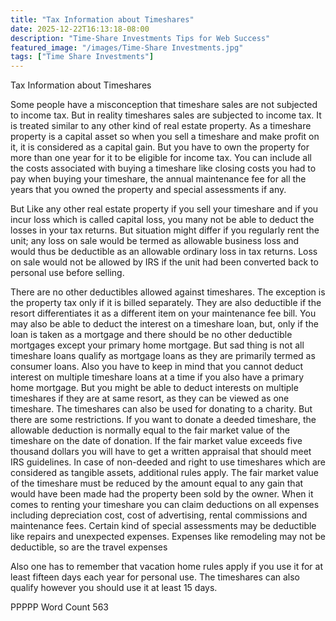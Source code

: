 ```yaml
---
title: "Tax Information about Timeshares"
date: 2025-12-22T16:13:18-08:00
description: "Time-Share Investments Tips for Web Success"
featured_image: "/images/Time-Share Investments.jpg"
tags: ["Time Share Investments"]
---
```


Tax Information about Timeshares

Some people have a misconception that timeshare sales are not subjected to income tax. But in reality timeshares sales are subjected to income tax. It is treated similar to any other kind of real estate property. As a timeshare property is a capital asset so when you sell a timeshare and make profit on it, it is considered as a capital gain. But you have to own the property for more than one year for it to be eligible for income tax. You can include all the costs associated with buying a timeshare like closing costs you had to pay when buying your timeshare, the annual maintenance fee for all the years that you owned the property and special assessments if any.

But Like any other real estate property if you sell your timeshare and if you incur loss which is called capital loss, you many not be able to deduct the losses in your tax returns. But situation might differ if you regularly rent the unit; any loss on sale would be termed as allowable business loss and would thus be deductible as an allowable ordinary loss in tax returns. Loss on sale would not be allowed by IRS if the unit had been converted back to personal use before selling.

There are no other deductibles allowed against timeshares. The exception is the property tax only if it is billed separately. They are also deductible if the resort differentiates it as a different item on your maintenance fee bill. You may also be able to deduct the interest on a timeshare loan, but, only if the loan is taken as a mortgage and there should be no other deductible mortgages except your primary home mortgage. But sad thing is not all timeshare loans qualify as mortgage loans as they are primarily termed as consumer loans. Also you have to keep in mind that you cannot deduct interest on multiple timeshare loans at a time if you also have a primary home mortgage. But you might be able to deduct interests on multiple timeshares if they are at same resort, as they can be viewed as one timeshare.
The timeshares can also be used for donating to a charity. But there are some restrictions. If you want to donate a deeded timeshare, the allowable deduction is normally equal to the fair market value of the timeshare on the date of donation. If the fair market value exceeds five thousand dollars you will have to get a written appraisal that should meet IRS guidelines. In case of non-deeded and right to use timeshares which are considered as tangible assets, additional rules apply. The fair market value of the timeshare must be reduced by the amount equal to any gain that would have been made had the property been sold by the owner.
When it comes to renting your timeshare you can claim deductions on all expenses including depreciation cost, cost of advertising, rental commissions and maintenance fees. Certain kind of special assessments may be deductible like repairs and unexpected expenses. Expenses like remodeling may not be deductible, so are the travel expenses

Also one has to remember that vacation home rules apply if you use it for at least fifteen days each year for personal use. The timeshares can also qualify however you should use it at least 15 days.

PPPPP
Word Count 563


